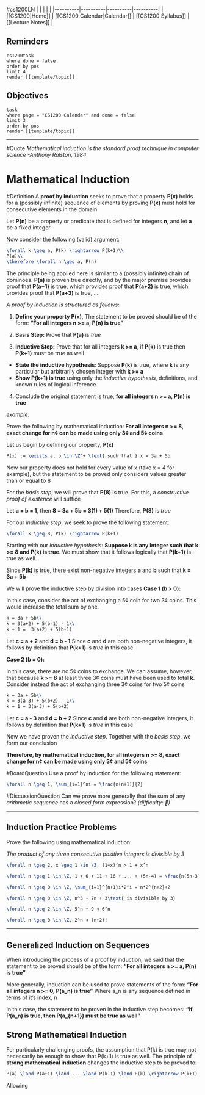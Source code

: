 #cs1200LN
|  |  |  |  |
|----------|----------|----------|----------|
| [[CS1200|Home]] | [[CS1200 Calendar|Calendar]] | [[CS1200 Syllabus]] | [[Lecture Notes]] |


## Reminders

```query
cs1200task
where done = false
order by pos
limit 4
render [[template/topic]]
```

## Objectives

```query
task
where page = "CS1200 Calendar" and done = false
limit 3
order by pos
render [[template/topic]]
```
---

#Quote _Mathematical induction is the standard proof technique in computer science
  -Anthony Ralston, 1984_


# Mathematical Induction

#Definition A **proof by induction** seeks to prove that a property **P(x)** holds for a (possibly infinite) sequence of elements by proving **P(x)** must hold for consecutive elements in the domain

Let **P(n)** be a property or predicate that is defined for integers **n**, and let **a** be a fixed integer

Now consider the following (valid) argument:
```latex
\forall k \geq a, P(k) \rightarrow P(k+1)\\
P(a)\\
\therefore \forall n \geq a, P(n)
```

The principle being applied here is similar to a (possibly infinite) chain of dominoes. **P(a)** is proven true directly, and by the major premise provides proof that **P(a+1)** is true, which provides proof that **P(a+2)** is true, which provides proof that **P(a+3)** is true, ...

_A proof by induction is structured as follows:_

1. **Define your property P(x)**, The statement to be proved should be of the form: **“For all integers n >= a, P(n) is true”**
   
2. **Basis Step:** Prove that **P(a)** is _true_

3. **Inductive Step:** Prove that for all integers **k >= a**, if **P(k)** is true then **P(k+1)** must be true as well
  * **State the inductive hypothesis**: Suppose **P(k)** is true, where **k** is any particular but arbitrarily chosen integer with **k >= a**
  * **Show P(k+1) is true** using only the _inductive hypothesis_, definitions, and known rules of logical inference

4. Conclude the original statement is true, **for all integers n >= a, P(n) is true**

_example:_

Prove the following by mathematical induction:
**For all integers n >= 8, exact change for n¢ can be made using  only 3¢ and 5¢ coins**

Let us begin by defining our property, **P(x)**
```latex
P(x) := \exists a, b \in \Z^+ \text{ such that } x = 3a + 5b
```

Now our property does not hold for every value of x (take x = 4 for example), but the statement to be proved only considers values greater than or equal to 8

For the _basis step_, we will prove that **P(8)** is true. For this, a _constructive proof of existence_ will suffice

Let **a = b = 1**, then **8 = 3a + 5b = 3(1) + 5(1)**
Therefore, **P(8)** is _true_

For our _inductive step_, we seek to prove the following statement:
```latex
\forall k \geq 8, P(k) \rightarrow P(k+1)
```

Starting with our _inductive hypothesis_: **Suppose k is any integer such that k >= 8 and P(k) is true**. We must show that it follows logically that **P(k+1)** is true as well.

Since **P(k)** is true, there exist non-negative integers **a** and **b** such that **k = 3a + 5b**

We will prove the inductive step by division into cases
  **Case 1 (b > 0):**

In this case, consider the act of exchanging a 5¢ coin for two 3¢ coins. This would increase the total sum by one.

```latex
k = 3a + 5b\\
k = 3(a+2) + 5(b-1) - 1\\
k + 1 =  3(a+2) + 5(b-1)
```

Let **c = a + 2** and **d = b - 1**
Since **c** and **d** are both non-negative integers, it follows by definition that **P(k+1)** is _true_ in this case

  **Case 2 (b = 0):**

In this case, there are no 5¢ coins to exchange. We can assume, however, that because **k >= 8** at least three 3¢ coins must have been used to total **k**. Consider instead the act of exchanging three 3¢ coins for two 5¢ coins

```latex
k = 3a + 5b\\
k = 3(a-3) + 5(b+2) - 1\\
k + 1 = 3(a-3) + 5(b+2)
```

Let **c = a - 3** and **d = b + 2**
Since **c** and **d** are both non-negative integers, it follows by definition that **P(k+1)** is _true_ in this case

Now we have proven the _inductive step_. Together with the _basis step_, we form our conclusion

**Therefore, by mathematical induction, for all integers n >= 8, exact change for n¢ can be made using only 3¢ and 5¢ coins**


#BoardQuestion Use a proof by induction for the following statement:
```latex
\forall n \geq 1, \sum_{i=1}^ni = \frac{n(n+1)}{2}
```

#DiscussionQuestion Can we prove more generally that the sum of any _arithmetic sequence_ has a _closed form_ expression? _(difficulty: 🤯)_

---
## Induction Practice Problems

Prove the following using mathematical induction:

_The product of any three consecutive positive integers is divisible by 3_

```latex
\forall n \geq 2, x \geq 1 \in \Z, (1+x)^n > 1 + x^n
```

```latex
\forall n \geq 1 \in \Z, 1 + 6 + 11 + 16 + ... + (5n-4) = \frac{n(5n-3)}{2}
```

```latex
\forall n \geq 0 \in \Z, \sum_{i=1}^{n+1}i*2^i = n*2^{n+2}+2
```

```latex
\forall n \geq 0 \in \Z, n^3 - 7n + 3\text{ is divisible by 3}
```

```latex
\forall n \geq 2 \in \Z, 5^n + 9 < 6^n
```

```latex
\forall n \geq 0 \in \Z, 2^n < (n+2)!
```

---
## Generalized Induction on Sequences

When introducing the process of a proof by induction, we said that the statement to be proved should be of the form: 
    **“For all integers n >= a, P(n) is true”**

More generally, induction can be used to prove statements of the form:
    **“For all integers n >= 0, P(a_n) is true”**
Where a_n is any sequence defined in terms of it’s index, n

In this case, the statement to be proven in the inductive step becomes:
    **“If P(a_n) is true, then P(a_{n+1}) must be true as well”**



## Strong Mathematical Induction

For particularly challenging proofs, the assumption that P(k) is true may not necessarily be enough to show that P(k+1) is true as well. The principle of **strong mathematical induction** changes the inductive step to be proved to:

```latex
P(a) \land P(a+1) \land ... \land P(k-1) \land P(k) \rightarrow P(k+1)
```

Allowing 
